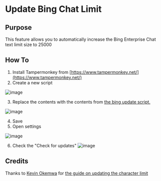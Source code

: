 # Update Bing Chat Limit

## Purpose
This feature allows you to automatically increase the Bing Enterprise Chat text limit size to 25000

## How To

1. Install Tampermonkey from [https://www.tampermonkey.net/](https://www.tampermonkey.net/)
2. Create a new script
   
![image](https://github.com/arjunrbery/bing-chat-update-length/assets/20059577/72d13f58-6101-4d51-ba17-8f271b399ace)

3. Replace the contents with the contents from [the bing update script.](https://raw.githubusercontent.com/arjunrbery/bing-chat-update-length/main/bing-script.js)

![image](https://github.com/arjunrbery/bing-chat-update-length/assets/20059577/1d93452c-82ec-47d7-bf57-a0dd144f0769)

4. Save
5. Open settings

![image](https://github.com/arjunrbery/bing-chat-update-length/assets/20059577/1456e47b-3681-4f9a-b63f-25a4ca2ead9e)
   
6. Check the "Check for updates"
![image](https://github.com/arjunrbery/bing-chat-update-length/assets/20059577/9fcd6c36-dff9-4f41-80dd-e32ec0218b42)

## Credits
Thanks to [Kevin Okemwa](https://onmsft.com/author/kevin-okemwa/) for [the guide on updating the character limit](https://onmsft.com/news/extend-your-bing-chat-character-limit-to-25000/)
